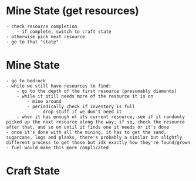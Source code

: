 
# Mine State (get resources)
    - check resource completion
        - if complete, switch to craft state
    - otherwise pick next resource
    - go to that "state"


# Mine State
    - go to bedrock
    - while we still have resources to find:
        - go to the depth of the first resource (presumably diamonds)
        - while it still needs more of the resource it is on
            - mine around
            - periodically check if inventory is full
                - drop stuff if we don't need it
        - when it has enough of its current resource, see if it randomly picked up the next resource along the way; if so, check the resource after that, and so on until it finds one it needs or it's done
    - once it's done with all the mining, it has to get the sand, sugarcane, logs and planks, there's probably a similar but slightly different process to get those but idk exactly how they're found/grown
    - fuel would make this more complicated

# Craft State
    

            
